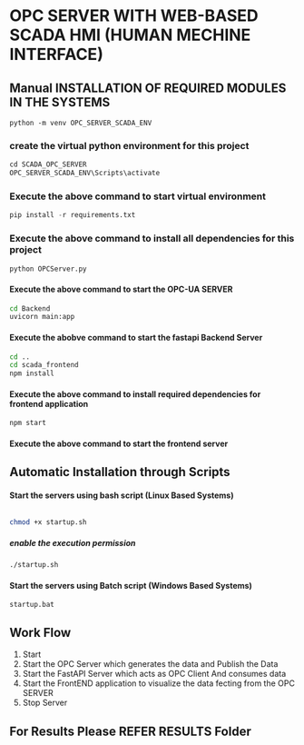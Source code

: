 # OPC SERVER WITH WEB-BASED SCADA HMI (HUMAN MECHINE INTERFACE)


## Manual INSTALLATION OF REQUIRED MODULES IN THE SYSTEMS

```pip
python -m venv OPC_SERVER_SCADA_ENV
```
### create the virtual python environment for this project

```python
cd SCADA_OPC_SERVER
OPC_SERVER_SCADA_ENV\Scripts\activate
```
### Execute the above command to start virtual environment 


```python
pip install -r requirements.txt

```
### Execute the above command to install all dependencies for this project


```bash
python OPCServer.py 
```
#### Execute the above command to start the OPC-UA SERVER 

```bash
cd Backend
uvicorn main:app 
```
#### Execute the abobve command to start the fastapi Backend Server

```bash
cd ..
cd scada_frontend
npm install
```
#### Execute the above command to install required dependencies for frontend application

```bash
npm start
```
#### Execute the above command to start the frontend server 

## Automatic Installation through Scripts 

#### Start the servers using bash script (Linux Based Systems)


```bash

chmod +x startup.sh

```
##### enable the execution permission
```bash
./startup.sh
```

#### Start the servers using Batch script (Windows Based Systems)

```batch
startup.bat
```


## Work Flow

1. Start
2. Start the OPC Server which generates the data and Publish the Data
3. Start the FastAPI Server which acts as OPC Client And consumes data 
4. Start the FrontEND application to visualize the data fecting from the OPC SERVER
5. Stop Server

## For Results Please REFER RESULTS Folder
